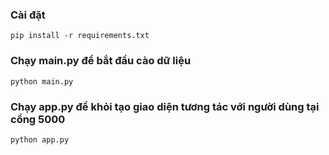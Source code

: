 
### Cài đặt
```
pip install -r requirements.txt
```
### Chạy main.py để bắt đầu cào dữ liệu
```
python main.py
```

### Chạy app.py để khỏi tạo giao diện tương tác với người dùng tại cổng 5000
```
python app.py
```
